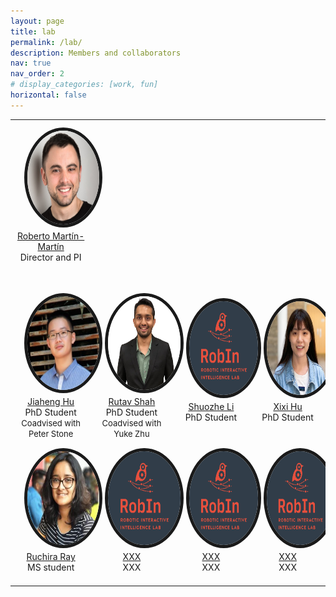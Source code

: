 ```yaml
---
layout: page
title: lab
permalink: /lab/
description: Members and collaborators
nav: true
nav_order: 2
# display_categories: [work, fun]
horizontal: false
---
```


<!-- pages/lab.md -->

<head>
    <style>
        img {
            border-radius: 58%;
        }
    </style>
</head>



<table>
  <tbody>
  <tr>
    <td><div style="text-align:center"><a href="https://robertomartinmartin.com"><img src="../assets/img/roberto_martinmartin.jpg" style="width:150px;height:150px;margin: 10px 15px 2px 15px;" alt="Roberto Martín-Martín" border="5"/><br />Roberto Martín-Martín</a> <br/>Director and PI<br/><br><br></div></td>
  </tr>
  <tr>
    <td><div style="text-align:center"><a href="https://jiahenghu.github.io/"><img src="../assets/img/jeff_squared.jpg" style="width:150px;height:150px;margin: 10px 15px 2px 15px;" alt="Jiaheng Hu" border="5"/><br /> Jiaheng Hu</a> <br/>PhD Student<br/><font size="-1">Coadvised with Peter Stone</font></div></td>
    <td><div style="text-align:center"><a href="https://shahrutav.github.io/"><img src="../assets/img/rutav_pp.png" style="width:150px;height:150px;margin: 10px 15px 2px 15px;" alt="Rutav Shah" border="5"/><br />Rutav Shah</a> <br/>PhD Student<br><font size="-1">Coadvised with Yuke Zhu</font></div></td>
    <td><div style="text-align:center"><a href=""><img src="../assets/img/robin_logo_vert2.jpg" style="width:150px;height:150px;margin: 10px 15px 2px 15px;" alt="Shuozhe Li" border="5"/><br /> Shuozhe Li</a> <br/>PhD Student<br><br></div></td>
    <td><div style="text-align:center"><a href="https://hxixixh.github.io/"><img src="../assets/img/xixi.jpeg" style="width:150px;height:150px;margin: 10px 15px 2px 15px;" alt="Xixi Hu" border="5"/><br />Xixi Hu</a> <br/>PhD Student<br><br> </div></td>
    </tr>
    <tr>
    <td><div style="text-align:center"><a href="https://github.com/rayruchira"><img src="../assets/img/ruchira.jpeg" style="width:150px;height:150px;margin: 10px 15px 2px 15px;" alt="Ruchira Ray" border="5"/><br />Ruchira Ray</a> <br/>MS student<br><br></div></td>
    <td><div style="text-align:center"><a href=""><img src="../assets/img/robin_logo_vert2.jpg" style="width:150px;height:150px;margin: 10px 15px 2px 15px;" alt="XXX" border="5"/><br />XXX</a> <br/>XXX<br><br></div></td>
    <td><div style="text-align:center"><a href=""><img src="../assets/img/robin_logo_vert2.jpg" style="width:150px;height:150px;margin: 10px 15px 2px 15px;" alt="XXX" border="5"/><br />XXX</a> <br/>XXX<br><br></div></td>
    <td><div style="text-align:center"><a href=""><img src="../assets/img/robin_logo_vert2.jpg" style="width:150px;height:150px;margin: 10px 15px 2px 15px;" alt="XXX" border="5"/><br />XXX</a> <br/>XXX<br><br></div></td>
    </tr>
  </tbody>
</table>